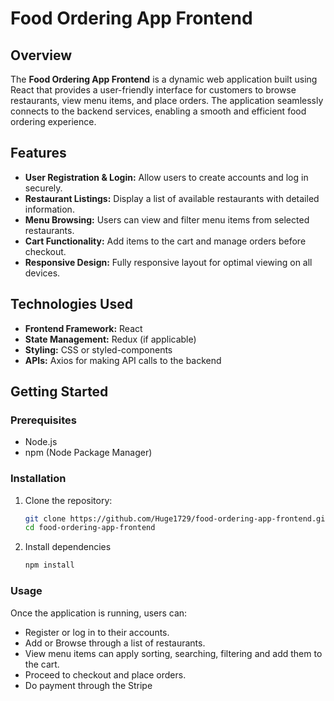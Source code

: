 # Food Ordering App Frontend

## Overview
The **Food Ordering App Frontend** is a dynamic web application built using React that provides a user-friendly interface for customers to browse restaurants, view menu items, and place orders. The application seamlessly connects to the backend services, enabling a smooth and efficient food ordering experience.

## Features
- **User Registration & Login:** Allow users to create accounts and log in securely.
- **Restaurant Listings:** Display a list of available restaurants with detailed information.
- **Menu Browsing:** Users can view and filter menu items from selected restaurants.
- **Cart Functionality:** Add items to the cart and manage orders before checkout.
- **Responsive Design:** Fully responsive layout for optimal viewing on all devices.

## Technologies Used
- **Frontend Framework:** React
- **State Management:** Redux (if applicable)
- **Styling:** CSS or styled-components
- **APIs:** Axios for making API calls to the backend

## Getting Started

### Prerequisites
- Node.js
- npm (Node Package Manager)

### Installation
1. Clone the repository:
   ```bash
   git clone https://github.com/Huge1729/food-ordering-app-frontend.git
   cd food-ordering-app-frontend
2. Install dependencies
   ```bash
   npm install
### Usage
Once the application is running, users can:

- Register or log in to their accounts.
- Add or Browse through a list of restaurants.
- View menu items can apply sorting, searching, filtering and add them to the cart.
- Proceed to checkout and place orders.
- Do payment through the Stripe
